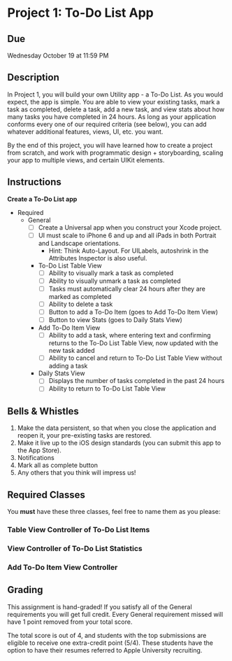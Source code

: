 # Project 1: To-Do List App

## Due
Wednesday October 19 at 11:59 PM

## Description 
In Project 1, you will build your own Utility app - a To-Do List.  As you would
expect, the app is simple. You are able to view your existing tasks, mark a task
as completed, delete a task, add a new task, and view stats about how many tasks
you have completed in 24 hours. As long as your application conforms every one
of our required criteria (see below), you can add whatever additional features,
views, UI, etc. you want. 

By the end of this project, you will have learned how to create a project from
scratch, and work with programmatic design + storyboarding, scaling your
app to multiple views, and certain UIKit elements. 

## Instructions
**Create a To-Do List app**
* Required
  * General
    - [ ] Create a Universal app when you construct your Xcode project.
    - [ ] UI must scale to iPhone 6 and up and all iPads in both Portrait and
    Landscape orientations.
      * Hint: Think Auto-Layout. For UILabels, autoshrink in the Attributes
      Inspector is also useful. 
    * To-Do List Table View
      - [ ] Ability to visually mark a task as completed
      - [ ] Ability to visually unmark a task as completed
      - [ ] Tasks must automatically clear 24 hours after they are marked as
      completed
      - [ ] Ability to delete a task
      - [ ] Button to add a To-Do Item (goes to Add To-Do Item View)
      - [ ] Button to view Stats (goes to Daily Stats View)
    * Add To-Do Item View
      - [ ] Ability to add a task, where entering text and confirming returns to the
      To-Do List Table View, now updated with the new task added
      - [ ] Ability to cancel and return to To-Do List Table View without adding a
      task
    * Daily Stats View 
      - [ ] Displays the number of tasks completed in the past 24 hours
      - [ ] Ability to return to To-Do List Table View

## Bells & Whistles

1. Make the data persistent, so that when you close the application and reopen
  it, your pre-existing tasks are restored.
2. Make it live up to the iOS design standards (you can submit this app to the App Store).
3. Notifications 
4. Mark all as complete button
5. Any others that you think will impress us!

## Required Classes

You **must** have these three classes, feel free to name them as you please:

###  Table View Controller of To-Do List Items
###  View Controller of To-Do List Statistics
###  Add To-Do Item View Controller

## Grading

This assignment is hand-graded! If you satisfy all of the General requirements you will get full credit. Every General requirement missed will have 1 point removed from your total score.

The total score is out of 4, and students with the top submissions are eligible to receive one extra-credit point (5/4). These students have the option to have their resumes referred to Apple University recruiting.

